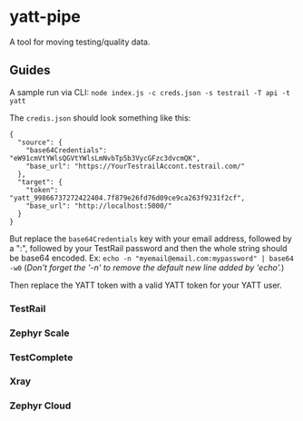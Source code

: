 yatt-pipe
========
A tool for moving testing/quality data.

## Guides
A sample run via CLI: `node index.js -c creds.json -s testrail -T api -t yatt`

The `credis.json` should look something like this:
```
{
  "source": {
    "base64Credentials": "eW91cmVtYWlsQGVtYWlsLmNvbTp5b3VycGFzc3dvcmQK",
    "base_url": "https://YourTestrailAccont.testrail.com/"
  },
  "target": {
    "token": "yatt_99866737272422404.7f879e26fd76d09ce9ca263f9231f2cf",
    "base_url": "http://localhost:5000/"
  }
}
```
But replace the `base64Credentials` key with your email address, followed by a ":", followed by your TestRail password and then the whole string should be base64 encoded. Ex: `echo -n "myemail@email.com:mypassword" | base64 -w0` (*Don't forget the '-n' to remove the default new line added by 'echo'.*)

Then replace the YATT token with a valid YATT token for your YATT user.

### TestRail
### Zephyr Scale
### TestComplete
### Xray
### Zephyr Cloud
